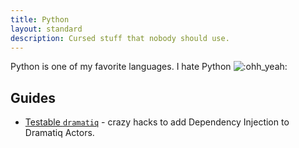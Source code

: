 ```yaml
---
title: Python
layout: standard
description: Cursed stuff that nobody should use.
---
```


Python is one of my favorite languages.
I hate Python ![:ohh_yeah:](https://steamcommunity-a.akamaihd.net/economy/emoticon/:ohh_yeah:)

## Guides

- [Testable `dramatiq`](./dramatiq-dependency-injection) - crazy hacks to add Dependency Injection to Dramatiq Actors.
